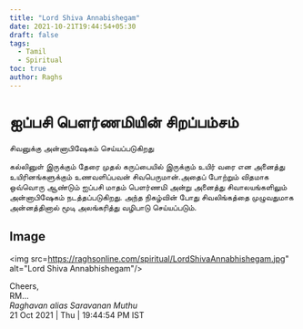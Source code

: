 ```yaml
---
title: "Lord Shiva Annabishegam"
date: 2021-10-21T19:44:54+05:30
draft: false
tags:
  - Tamil
  - Spiritual
toc: true
author: Raghs
---
```


# ஐப்பசி பெளர்ணமியின் சிறப்பம்சம்

சிவனுக்கு  அன்னாபிஷேகம் செய்யப்படுகிறது

<!--more-->
 
கல்லினுள் இருக்கும் தேரை முதல் கருப்பையில் இருக்கும் உயிர் வரை என அனைத்து உயிரினங்களுக்கும் உணவளிப்பவன் சிவபெருமான்.அதைப் போற்றும் விதமாக ஒவ்வொரு ஆண்டும் ஐப்பசி மாதம் பெளர்ணமி அன்று அனைத்து சிவாலயங்களிலும் அன்னாபிஷேகம் நடத்தப்படுகிறது. அந்த நிகழ்வின் போது சிவலிங்கத்தை முழுவதுமாக அன்னத்தினால் மூடி அலங்கரித்து வழிபாடு செய்யப்படும்.

## Image 

<img src=https://raghsonline.com/spiritual/LordShivaAnnabhishegam.jpg" alt="Lord Shiva Annabhishegam"/>


Cheers,\
RM...\
_Raghavan alias Saravanan Muthu_\
21 Oct 2021 | Thu | 19:44:54 PM IST
